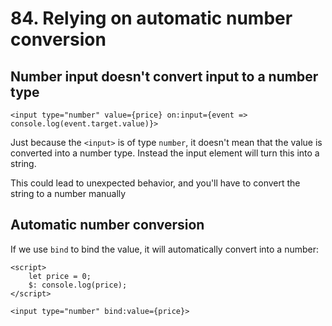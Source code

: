 # 84. Relying on automatic number conversion

## Number input doesn't convert input to a number type

```svelte
<input type="number" value={price} on:input={event => console.log(event.target.value)}>
```

Just because the `<input>` is of type `number`, it doesn't mean that the value is converted into a number type.
Instead the input element will turn this into a string.

This could lead to unexpected behavior, and you'll have to convert the string to a number manually

## Automatic number conversion

If we use `bind` to bind the value, it will automatically convert into a number:

```svelte
<script>
    let price = 0;
    $: console.log(price);
</script>

<input type="number" bind:value={price}>
```
